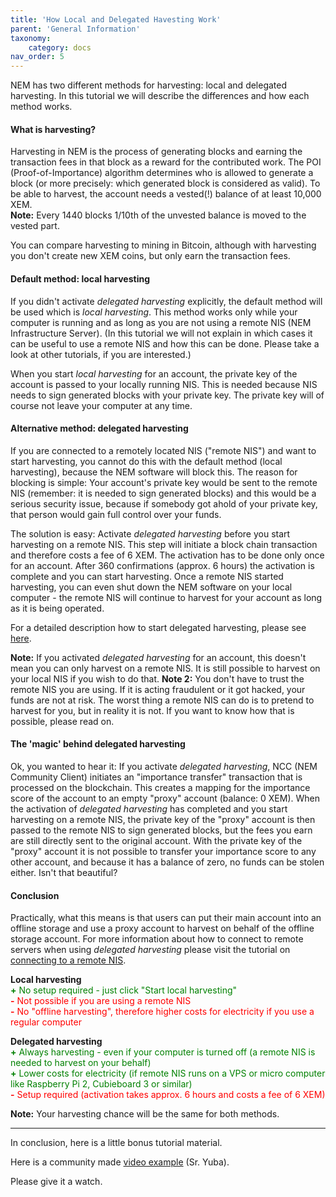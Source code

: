 ```yaml
---
title: 'How Local and Delegated Havesting Work'
parent: 'General Information'
taxonomy:
    category: docs
nav_order: 5
---
```


NEM has two different methods for harvesting: local and delegated harvesting. In this tutorial we will describe the differences and how each method works.

#### What is harvesting?
Harvesting in NEM is the process of generating blocks and earning the transaction fees in that block as a reward for the contributed work. The POI (Proof-of-Importance) algorithm determines who is allowed to generate a block (or more precisely: which generated block is considered as valid). To be able to harvest, the account needs a vested(!) balance of at least 10,000 XEM.  
**Note:** Every 1440 blocks 1/10th of the unvested balance is moved to the vested part.

You can compare harvesting to mining in Bitcoin, although with harvesting you don't create new XEM coins, but only earn the transaction fees.

#### Default method: local harvesting
If you didn't activate *delegated harvesting* explicitly, the default method will be used which is *local harvesting*. This method works only while your computer is running and as long as you are not using a remote NIS (NEM Infrastructure Server). (In this tutorial we will not explain in which cases it can be useful to use a remote NIS and how this can be done. Please take a look at other tutorials, if you are interested.)

When you start *local harvesting* for an account, the private key of the account is passed to your locally running NIS. This is needed because NIS needs to sign generated blocks with your private key. The private key will of course not leave your computer at any time.

#### Alternative method: delegated harvesting
If you are connected to a remotely located NIS ("remote NIS") and want to start harvesting, you cannot do this with the default method (local harvesting), because the NEM software will block this. The reason for blocking is simple: Your account's private key would be sent to the remote NIS (remember: it is needed to sign generated blocks) and this would be a serious security issue, because if somebody got ahold of your private key, that person would gain full control over your funds.

The solution is easy: Activate *delegated harvesting* before you start harvesting on a remote NIS. This step will initiate a block chain transaction and therefore costs a fee of 6 XEM. The activation has to be done only once for an account. After 360 confirmations (approx. 6 hours) the activation is complete and you can start harvesting. Once a remote NIS started harvesting, you can even shut down the NEM software on your local computer - the remote NIS will continue to harvest for your account as long as it is being operated.

For a detailed description how to start delegated harvesting, please see [here](http://blog.nem.io/how-to-use-delegated-harvesting/).

**Note:** If you activated *delegated harvesting* for an account, this doesn't mean you can only harvest on a remote NIS. It is still possible to harvest on your local NIS if you wish to do that.
**Note 2:** You don't have to trust the remote NIS you are using. If it is acting fraudulent or it got hacked, your funds are not at risk. The worst thing a remote NIS can do is to pretend to harvest for you, but in reality it is not. If you want to know how that is possible, please read on.

#### The 'magic' behind delegated harvesting
Ok, you wanted to hear it:
If you activate *delegated harvesting*, NCC (NEM Community Client) initiates an "importance transfer" transaction that is processed on the blockchain. This creates a mapping for the importance score of the account to an empty "proxy" account (balance: 0&nbsp;XEM). When the activation of *delegated harvesting* has completed and you start harvesting on a remote NIS, the private key of the "proxy" account is then passed to the remote NIS to sign generated blocks, but the fees you earn are still directly sent to the original account. With the private key of the "proxy" account it is not possible to transfer your importance score to any other account, and because it has a balance of zero, no funds can be stolen either. Isn't that beautiful?

#### Conclusion
Practically, what this means is that users can put their main account into an offline storage and use a proxy account to harvest on behalf of the offline storage account.
For more information about how to connect to remote servers when using *delegated harvesting* please visit the tutorial on [connecting to a remote NIS](http://blog.nem.io/connecting-to-a-remote-server/).

**Local harvesting**  
<font color="green">**+** No setup required - just click "Start local harvesting"</font>  
<font color="red">**-** Not possible if you are using a remote NIS</font>  
<font color="red">**-** No "offline harvesting", therefore higher costs for electricity if you use a regular computer</font>  

**Delegated harvesting**  
<font color="green">**+** Always harvesting - even if your computer is turned off (a remote NIS is needed to harvest on your behalf)</font>  
<font color="green">**+** Lower costs for electricity (if remote NIS runs on a VPS or micro computer like Raspberry Pi 2, Cubieboard 3 or similar)</font>  
<font color="red">**-** Setup required (activation takes approx. 6 hours and costs a fee of 6 XEM)</font>

**Note:** Your harvesting chance will be the same for both methods.

--------------------------------------------------
In conclusion, here is a little bonus tutorial material. 

Here is a community made [video example](https://www.youtube.com/watch?v=7RdUXKu2SyU) (Sr. Yuba). 

Please give it a watch. 


